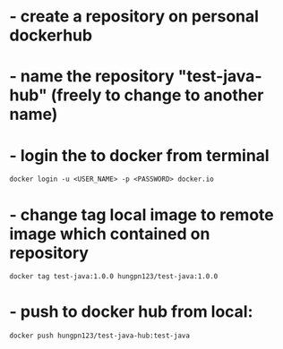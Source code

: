 # - create a repository on personal dockerhub
# - name the repository "test-java-hub" (freely to change to another name) 
# - login the to docker from terminal
```shell
docker login -u <USER_NAME> -p <PASSWORD> docker.io
```
# - change tag local image to remote image which contained on repository
```shell
docker tag test-java:1.0.0 hungpn123/test-java:1.0.0
```
# - push to docker hub from local:
```shell
docker push hungpn123/test-java-hub:test-java
```
